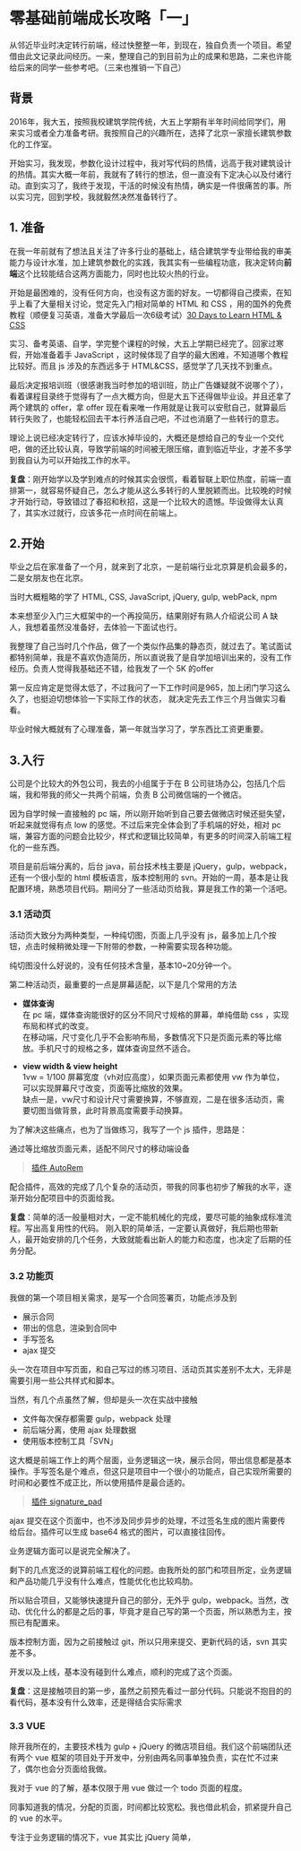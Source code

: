 # 零基础前端成长攻略「一」

从邻近毕业时决定转行前端，经过快整整一年，到现在，独自负责一个项目。希望借由此文记录此间经历。一来，整理自己的到目前为止的成果和思路，二来也许能给后来的同学一些参考吧。（三来也推销一下自己）

## 背景

2016年，我大五，按照我校建筑学院传统，大五上学期有半年时间给同学们，用来实习或者全力准备考研。我按照自己的兴趣所在，选择了北京一家擅长建筑参数化的工作室。

开始实习，我发现，参数化设计过程中，我对写代码的热情，远高于我对建筑设计的热情。其实大概一年前，我就有了转行的想法，但一直没有下定决心以及付诸行动。直到实习了，我终于发现，干活的时候没有热情，确实是一件很痛苦的事。所以实习完，回到学校，我就毅然决然准备转行了。

## 1. 准备

在我一年前就有了想法且关注了许多行业的基础上，结合建筑学专业带给我的审美能力与设计水准，加上建筑参数化的实践，我其实有一些编程功底，我决定转向**前端**这个比较能结合这两方面能力，同时也比较火热的行业。

开始是最困难的，没有任何方向，也没有这方面的好友。一切都得自己摸索，在知乎上看了大量相关讨论，觉定先入门相对简单的 HTML 和 CSS ，用的国外的免费教程（顺便复习英语，准备大学最后一次6级考试）[30 Days to Learn HTML & CSS](https://webdesign.tutsplus.com/courses/30-days-to-learn-html-css/lessons/anchors)

实习、备考英语、自学，学完整个课程的时候，大五上学期已经完了。回家过寒假，开始准备着手 JavaScript ，这时候体现了自学的最大困难，不知道哪个教程比较好。而且 js 涉及的东西远多于 HTML&CSS，感觉学了几天找不到重点。

最后决定报培训班（很感谢我当时参加的培训班，防止广告嫌疑就不说哪个了），看着课程目录终于觉得有了一点大概方向，但是大五下还得做毕业设。并且还拿了两个建筑的 offer，拿 offer 现在看来唯一作用就是让我可以安慰自己，就算最后转行失败了，也能轻松回去干本行养活自己吧，不过也消磨了一些转行的意志。

理论上说已经决定转行了，应该水掉毕设的，大概还是想给自己的专业一个交代吧，做的还比较认真，导致学前端的时间被无限压缩，直到临近毕业，才差不多学到我自认为可以开始找工作的水平。

**复盘**：刚开始学以及学到难点的时候其实会很慌，看着智联上职位热度，前端一直排第一，就容易怀疑自己，怎么才能从这么多转行的人里脱颖而出。比较晚的时候才开始行动，导致错过了春招和秋招，这是一个比较大的遗憾。毕设做得太认真了，其实水过就行，应该多花一点时间在前端上。

## 2.开始

毕业之后在家准备了一个月，就来到了北京，一是前端行业北京算是机会最多的，二是女朋友也在北京。

当时大概粗略的学了 HTML, CSS, JavaScript, jQuery, gulp, webPack, npm

本来想至少入门三大框架中的一个再投简历，结果刚好有熟人介绍说公司 A 缺人，我想着虽然没准备好，去体验一下面试也行。

我整理了自己当时几个作品，做了一个类似作品集的静态页，就过去了。笔试面试都特别简单，我是不喜欢伪造简历，所以直说我了是自学加培训出来的，没有工作经历。负责人觉得我基础还不错，给我发了一个 5K 的offer

第一反应肯定是觉得太低了，不过我问了一下工作时间是965，加上闭门学习这么久了，也挺迫切想体验一下实际工作的状态， 就决定先去工作三个月当做实习看看。

毕业时候大概就有了心理准备，第一年就当学习了，学东西比工资更重要。

## 3.入行

公司是个比较大的外包公司，我去的小组属于于在 B 公司驻场办公，包括几个后端，我和带我的师父一共两个前端，负责 B 公司微信端的一个微店。

因为自学时候一直接触的 pc 端，所以刚开始听到自己要去做微店时候还挺失望，听起来就觉得有点 low 的感觉。不过后来完全体会到了手机端的好处，相对 pc 端，兼容方面的问题会比较少，样式和逻辑比较简单，有更多的时间深入前端工程化的一些东西。

项目是前后端分离的，后台 java，前台技术栈主要是 jQuery，gulp，webpack，还有一个很小型的 html 模板语言，版本控制用的 svn。开始的一周，基本是让我配置环境，熟悉项目代码。期间分了一些活动页给我，算是我工作的第一个活吧。

### 3.1 活动页

活动页大致分为两种类型，一种纯切图，页面上几乎没有 js，最多加上几个按钮，点击时候稍微处理一下附带的参数，一种需要实现各种功能。

纯切图没什么好说的，没有任何技术含量，基本10~20分钟一个。

第二种活动页，最重要的一点是屏幕适配，以下是几个常用的方法

- **媒体查询**  
  在 pc 端，媒体查询能很好的区分不同尺寸规格的屏幕，单纯借助 css ，实现布局和样式的改变。  
  在移动端，尺寸变化几乎不会影响布局，多数情况下只是页面元素的等比缩放。手机尺寸的规格之多，媒体查询显然不适合。

- **view width & view height**  
  1vw = 1/100 屏幕宽度（vh对应高度），如果页面元素都使用 vw 作为单位，可以实现屏幕尺寸改变，页面等比缩放的效果。  
  缺点一是，vw尺寸和设计尺寸需要换算，不够直观，二是在很多活动页，需要切图当做背景，此时背景高度需要手动换算。

为了解决这些痛点，也为了当做练习，我写了一个 js 插件，思路是：

通过等比缩放页面元素，适配不同尺寸的移动端设备

> [插件 AutoRem](https://github.com/xiajunqcy/Qiu-AutoRem)

配合插件，高效的完成了几个复杂的活动页，带我的同事也初步了解我的水平，逐渐开始分配项目中的页面给我。

**复盘**：简单的活一般量相对大，一定不能机械化的完成，要尽可能的抽象成标准流程。写出高复用性的代码。
刚入职的简单活，一定要认真做好，我后期也带新人，最开始安排的几个任务，大致就能看出新人的能力和态度，也决定了后期的任务分配。

### 3.2 功能页

我做的第一个项目相关需求，是写一个合同签署页，功能点涉及到

- 展示合同
- 带出的信息，渲染到合同中
- 手写签名
- ajax 提交

头一次在项目中写页面，和自己写过的练习项目、活动页其实差别不太大，无非是需要引用一些公共样式和脚本。

当然，有几个点虽然了解，但却是头一次在实战中接触

- 文件每次保存都需要 gulp，webpack 处理
- 前后端分离，使用 ajax 处理数据
- 使用版本控制工具「SVN」

这大概是前端工作上的两个层面，业务逻辑这一块，展示合同，带出信息都是基本操作。手写签名是个难点，但这只是项目中一个很小的功能点，自己实现所需要的时间和必要性不成正比，所以使用插件是最合适的。

>[插件 signature_pad](https://github.com/szimek/signature_pad)

ajax 提交在这个页面中，也不涉及同步异步的处理，不过签名生成的图片需要传给后台。插件可以生成 base64 格式的图片，可以直接往回传。

业务逻辑方面可以是说完全解决了。

剩下的几点宽泛的说算前端工程化的问题。由我所处的部门和项目所定，业务逻辑和产品功能几乎没有什么难点，性能优化也比较鸡肋。

所以贴合项目，又能够快速提升自己的部分，无外乎 gulp，webpack。当然，改动、优化什么的都是之后的事，毕竟才是自己写的第一个页面，所以熟悉为主，按照已有配置来。

版本控制方面，因为之前接触过 git，所以只用来提交、更新代码的话，svn 其实差不多。

开发以及上线，基本没有碰到什么难点，顺利的完成了这个页面。

**复盘**：这是接触项目的第一步，虽然之前预先看过一部分代码。只能说不抱目的的看代码，基本没有什么效率，还是得结合实际需求

### 3.3 VUE

除开我所在的，主要技术栈为 gulp + jQuery 的微店项目组。我们这个前端团队还有两个 vue 框架的项目处于开发中，分别由两名同事单独负责，实在忙不过来了，偶尔也会分页面给我做。

我对于 vue 的了解，基本仅限于用 vue 做过一个 todo 页面的程度。

同事知道我的情况，分配的页面，时间都比较宽松。我也借此机会，抓紧提升自己的 vue 的水平。

专注于业务逻辑的情况下，vue 其实比 jQuery 简单，